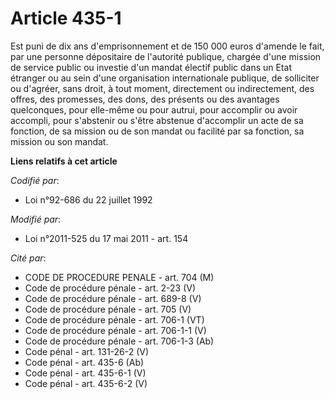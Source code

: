 # Article 435-1

Est puni de dix ans d'emprisonnement et de 150 000 euros d'amende le fait, par une personne dépositaire de l'autorité
publique, chargée d'une mission de service public ou investie d'un mandat électif public dans un Etat étranger ou au sein
d'une organisation internationale publique, de solliciter ou d'agréer, sans droit, à tout moment, directement ou
indirectement, des offres, des promesses, des dons, des présents ou des avantages quelconques, pour elle-même ou pour autrui,
pour accomplir ou avoir accompli, pour s'abstenir ou s'être abstenue  d'accomplir un acte de sa fonction, de sa mission ou de
son mandat ou facilité par sa fonction, sa mission ou son mandat.

**Liens relatifs à cet article**

_Codifié par_:

  - Loi n°92-686 du 22 juillet 1992

_Modifié par_:

  - Loi n°2011-525 du 17 mai 2011 - art. 154

_Cité par_:

  - CODE DE PROCEDURE PENALE - art. 704 (M)
  - Code de procédure pénale - art. 2-23 (V)
  - Code de procédure pénale - art. 689-8 (V)
  - Code de procédure pénale - art. 705 (V)
  - Code de procédure pénale - art. 706-1 (VT)
  - Code de procédure pénale - art. 706-1-1 (V)
  - Code de procédure pénale - art. 706-1-3 (Ab)
  - Code pénal - art. 131-26-2 (V)
  - Code pénal - art. 435-6 (Ab)
  - Code pénal - art. 435-6-1 (V)
  - Code pénal - art. 435-6-2 (V)
